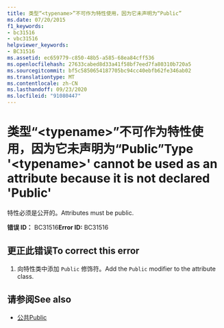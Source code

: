 ```yaml
---
title: 类型“<typename>”不可作为特性使用，因为它未声明为“Public”
ms.date: 07/20/2015
f1_keywords:
- bc31516
- vbc31516
helpviewer_keywords:
- BC31516
ms.assetid: ec659779-c850-48b5-a585-68ea84cff536
ms.openlocfilehash: 27633cabed8d33a41f58bf7eed7fa80310b720a5
ms.sourcegitcommit: bf5c5850654187705bc94cc40ebfb62fe346ab02
ms.translationtype: MT
ms.contentlocale: zh-CN
ms.lasthandoff: 09/23/2020
ms.locfileid: "91080447"
---
```

# <a name="type-typename-cannot-be-used-as-an-attribute-because-it-is-not-declared-public"></a><span data-ttu-id="31aeb-102">类型“\<typename>”不可作为特性使用，因为它未声明为“Public”</span><span class="sxs-lookup"><span data-stu-id="31aeb-102">Type '\<typename>' cannot be used as an attribute because it is not declared 'Public'</span></span>

<span data-ttu-id="31aeb-103">特性必须是公开的。</span><span class="sxs-lookup"><span data-stu-id="31aeb-103">Attributes must be public.</span></span>  
  
 <span data-ttu-id="31aeb-104">**错误 ID：** BC31516</span><span class="sxs-lookup"><span data-stu-id="31aeb-104">**Error ID:** BC31516</span></span>  
  
## <a name="to-correct-this-error"></a><span data-ttu-id="31aeb-105">更正此错误</span><span class="sxs-lookup"><span data-stu-id="31aeb-105">To correct this error</span></span>  
  
1. <span data-ttu-id="31aeb-106">向特性类中添加 `Public` 修饰符。</span><span class="sxs-lookup"><span data-stu-id="31aeb-106">Add the `Public` modifier to the attribute class.</span></span>  
  
## <a name="see-also"></a><span data-ttu-id="31aeb-107">请参阅</span><span class="sxs-lookup"><span data-stu-id="31aeb-107">See also</span></span>

- [<span data-ttu-id="31aeb-108">公共</span><span class="sxs-lookup"><span data-stu-id="31aeb-108">Public</span></span>](../language-reference/modifiers/public.md)
